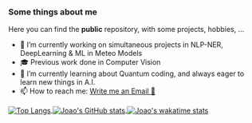 ### Some things about me
Here you can find the **public** repository, with some projects, hobbies, ... 
- 🔭 I’m currently working on simultaneous projects in NLP-NER, DeepLearning & ML in Meteo Models
- 🎓 Previous work done in Computer Vision
- 🌱 I’m currently learning about Quantum coding, and always eager to learn new things in A.I.  
- 📫 How to reach me: <a href = "mailto: joaodoliveira@gmail.com">Write me an Email 📧</a>

<a href="https://github.com/anuraghazra/convoychat">
  <img align="center" src="https://github-readme-stats.vercel.app/api/top-langs/?username=joao-d-oliveira&layout=compact&theme=dark" alt="Top Langs" />
</a>
<a href="https://github.com/anuraghazra/github-readme-stats">
  <img align="center" src="https://github-readme-streak-stats.herokuapp.com/?user=joao-d-oliveira&theme=dark" 
    alt="Joao's GitHub stats"
    />
</a>
<a href="https://github.com/anuraghazra/convoychat">
  <img align="center" src="https://github-readme-stats.vercel.app/api/wakatime?username=joaodoliveira&theme=dark" alt="Joao's wakatime stats" />
</a>
